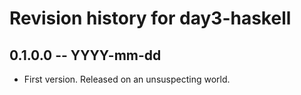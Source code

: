 # Revision history for day3-haskell

## 0.1.0.0 -- YYYY-mm-dd

* First version. Released on an unsuspecting world.
